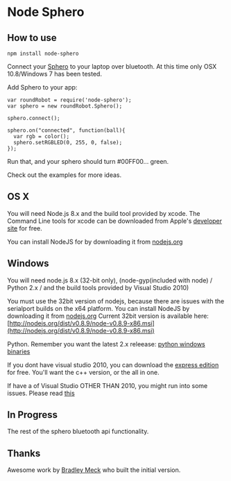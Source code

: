 # Node Sphero

## How to use

    npm install node-sphero

Connect your [Sphero](http://gosphero.com) to your laptop over bluetooth. At this time only OSX 10.8/Windows 7 has been tested.

Add Sphero to your app:

    var roundRobot = require('node-sphero');
    var sphero = new roundRobot.Sphero();

    sphero.connect();

    sphero.on("connected", function(ball){
      var rgb = color();
      sphero.setRGBLED(0, 255, 0, false);
    });

Run that, and your sphero should turn #00FF00... green.

Check out the examples for more ideas.

## OS X

You will need Node.js 8.x and the build tool provided by xcode. The Command Line tools for xcode can be downloaded from Apple's [developer site](https://developer.apple.com/downloads/index.action) for free. 

You can install NodeJS for by downloading it from [nodejs.org](http://nodejs.org)


## Windows

You will need node.js 8.x (32-bit only), (node-gyp(included with node) / Python 2.x / and the build tools provided by Visual Studio 2010)

You must use the 32bit version of nodejs, because there are issues with the serialport builds on the x64 platform.
You can install NodeJS by downloading it from [nodejs.org](http://nodejs.org/download/) Current 32bit version is available here: [http://nodejs.org/dist/v0.8.9/node-v0.8.9-x86.msi](http://nodejs.org/dist/v0.8.9/node-v0.8.9-x86.msi)

Python. Remember you want the latest 2.x releease: [python windows binaries](http://www.python.org/download/releases/)

If you dont have visual studio 2010, you can download the [express edition](http://www.microsoft.com/visualstudio/eng/downloads#d-2010-express) for free. You'll want the c++ version, or the all in one.

If have a of Visual Studio OTHER THAN 2010, you might run into some issues. Please read [this](https://github.com/TooTallNate/node-gyp/issues/44)

## In Progress

The rest of the sphero bluetooth api functionality.

## Thanks 

Awesome work by [Bradley Meck](https://github.com/bmeck) who built the initial version.
